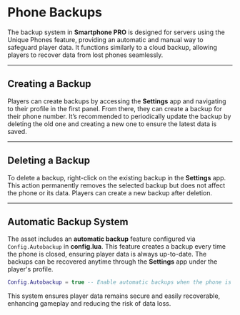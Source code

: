 # Phone Backups

The backup system in **Smartphone PRO** is designed for servers using the Unique Phones feature, providing an automatic and manual way to safeguard player data. It functions similarly to a cloud backup, allowing players to recover data from lost phones seamlessly.

***

## Creating a Backup

Players can create backups by accessing the **Settings** app and navigating to their profile in the first panel. From there, they can create a backup for their phone number. It’s recommended to periodically update the backup by deleting the old one and creating a new one to ensure the latest data is saved.

***

## Deleting a Backup

To delete a backup, right-click on the existing backup in the **Settings** app. This action permanently removes the selected backup but does not affect the phone or its data. Players can create a new backup after deletion.

***

## Automatic Backup System

The asset includes an **automatic backup** feature configured via `Config.Autobackup` in **config.lua**. This feature creates a backup every time the phone is closed, ensuring player data is always up-to-date. The backups can be recovered anytime through the **Settings** app under the player's profile.

```lua
Config.Autobackup = true -- Enable automatic backups when the phone is closed
```

This system ensures player data remains secure and easily recoverable, enhancing gameplay and reducing the risk of data loss.
